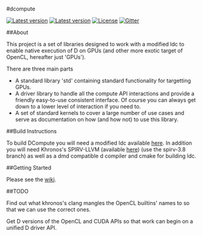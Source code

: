 #dcompute

[![Latest version](https://img.shields.io/dub/v/dcompute.svg)](http://code.dlang.org/packages/mir)
[![Latest version](https://img.shields.io/github/tag/libmir/dcompute.svg?maxAge=3600)](http://code.dlang.org/packages/mir)
[![License](https://img.shields.io/dub/l/dcompute.svg)](http://code.dlang.org/packages/mir)
[![Gitter](https://img.shields.io/gitter/room/libmir/public.svg)](https://gitter.im/libmir/public)

##About

This project is a set of libraries designed to work with a modified ldc to 
enable native execution of D on GPUs (and other more exotic target of OpenCL, hereafter just 'GPUs').

There are three main parts 
* A standard library 'std' containing standard functionality for targetting GPUs.
* A driver library to handle all the compute API interactions and provide a friendly easy-to-use consistent interface. Of course you can always get down to a lower level of interaction if you need to.
* A set of standard kernels to cover a large number of use cases and serve as documentation on how (and how not) to use this library.

##Build Instructions

To build DCompute you will need a modified ldc available [here](https://github.com/thewilsonator/ldc/tree/dcompute).
 In addition you will need Khronos's SPIRV-LLVM (available [here](https://github.com/KhronosGroup/SPIRV-LLVM)) (use the spirv-3.8 branch) as well as a dmd compatible d compiler and cmake for building ldc.
 
##Getting Started

Please see the [wiki](https://github.com/thewilsonator/dcompute/wiki).

##TODO

Find out what khronos's clang mangles the OpenCL builtins' names to so that we can use the correct ones.

Get D versions of the OpenCL and CUDA APIs so that work can begin on a unified D driver API.

